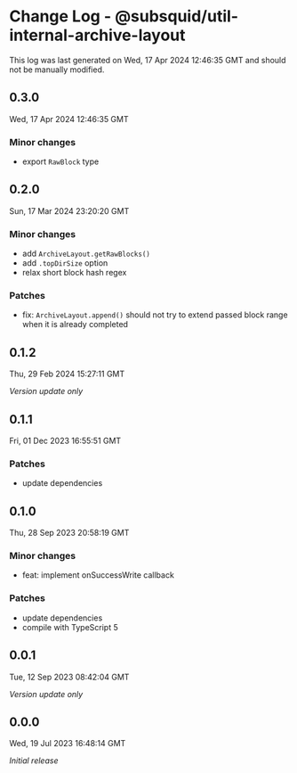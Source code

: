 # Change Log - @subsquid/util-internal-archive-layout

This log was last generated on Wed, 17 Apr 2024 12:46:35 GMT and should not be manually modified.

## 0.3.0
Wed, 17 Apr 2024 12:46:35 GMT

### Minor changes

- export `RawBlock` type

## 0.2.0
Sun, 17 Mar 2024 23:20:20 GMT

### Minor changes

- add `ArchiveLayout.getRawBlocks()`
- add `.topDirSize` option
- relax short block hash regex

### Patches

- fix: `ArchiveLayout.append()` should not try to extend passed block range when it is already completed

## 0.1.2
Thu, 29 Feb 2024 15:27:11 GMT

_Version update only_

## 0.1.1
Fri, 01 Dec 2023 16:55:51 GMT

### Patches

- update dependencies

## 0.1.0
Thu, 28 Sep 2023 20:58:19 GMT

### Minor changes

- feat: implement onSuccessWrite callback

### Patches

- update dependencies
- compile with TypeScript 5

## 0.0.1
Tue, 12 Sep 2023 08:42:04 GMT

_Version update only_

## 0.0.0
Wed, 19 Jul 2023 16:48:14 GMT

_Initial release_

